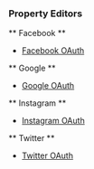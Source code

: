 ### Property Editors

** Facebook **

- [Facebook OAuth](Facebook%20OAuth.md)

** Google **

- [Google OAuth](Google%20OAuth.md)

** Instagram **

- [Instagram OAuth](Instagram%20OAuth.md)

** Twitter **

- [Twitter OAuth](Twitter%20OAuth.md)